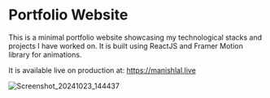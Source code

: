 # Portfolio Website

This is a minimal portfolio website showcasing my technological stacks and projects I have worked on. 
It is built using ReactJS and Framer Motion library for animations.

It is available live on production at:
https://manishlal.live


![Screenshot_20241023_144437](https://github.com/user-attachments/assets/ec48fc4a-7404-4447-aeae-630c89714c5d)
